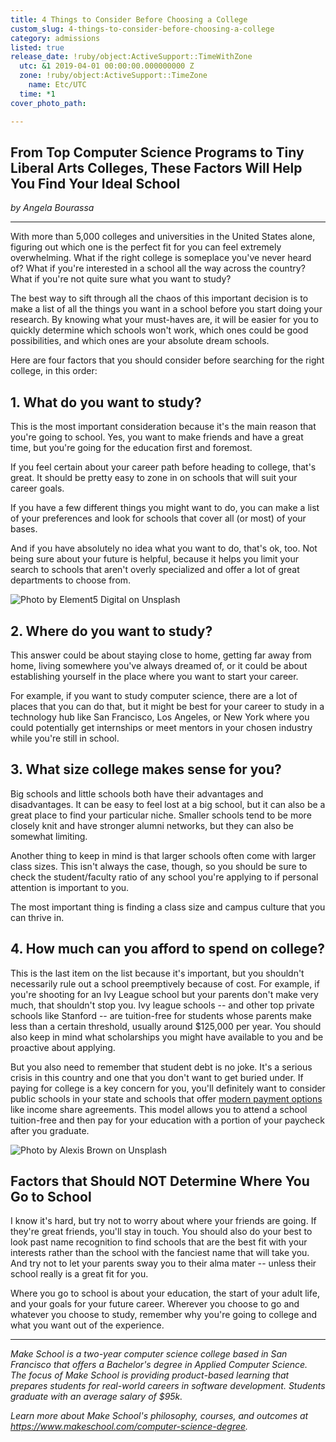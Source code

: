 ```yaml
---
title: 4 Things to Consider Before Choosing a College
custom_slug: 4-things-to-consider-before-choosing-a-college
category: admissions
listed: true
release_date: !ruby/object:ActiveSupport::TimeWithZone
  utc: &1 2019-04-01 00:00:00.000000000 Z
  zone: !ruby/object:ActiveSupport::TimeZone
    name: Etc/UTC
  time: *1
cover_photo_path: 

---
```

## From Top Computer Science Programs to Tiny Liberal Arts Colleges, These Factors Will Help You Find Your Ideal School

_by Angela Bourassa_

---

With more than 5,000 colleges and universities in the United States alone, figuring out which one is the perfect fit for you can feel extremely overwhelming. What if the right college is someplace you've never heard of? What if you're interested in a school all the way across the country? What if you're not quite sure what you want to study?

The best way to sift through all the chaos of this important decision is to make a list of all the things you want in a school before you start doing your research. By knowing what your must-haves are, it will be easier for you to quickly determine which schools won't work, which ones could be good possibilities, and which ones are your absolute dream schools.

Here are four factors that you should consider before searching for the right college, in this order:

## 1. What do you want to study?

This is the most important consideration because it's the main reason that you're going to school. Yes, you want to make friends and have a great time, but you're going for the education first and foremost.

If you feel certain about your career path before heading to college, that's great. It should be pretty easy to zone in on schools that will suit your career goals.

If you have a few different things you might want to do, you can make a list of your preferences and look for schools that cover all (or most) of your bases.

And if you have absolutely no idea what you want to do, that's ok, too. Not being sure about your future is helpful, because it helps you limit your search to schools that aren't overly specialized and offer a lot of great departments to choose from.

![Photo by Element5 Digital on Unsplash](https://res.cloudinary.com/makeschool/image/upload/t_fit_780_520/v1554161384/Blog/how-to-choose-college-body-2-modified-element5-digital-352046-unsplash-opt.jpg "Photo by Element5 Digital on Unsplash")

## 2. Where do you want to study?

This answer could be about staying close to home, getting far away from home, living somewhere you've always dreamed of, or it could be about establishing yourself in the place where you want to start your career.

For example, if you want to study computer science, there are a lot of places that you can do that, but it might be best for your career to study in a technology hub like San Francisco, Los Angeles, or New York where you could potentially get internships or meet mentors in your chosen industry while you're still in school.

## 3. What size college makes sense for you?

Big schools and little schools both have their advantages and disadvantages. It can be easy to feel lost at a big school, but it can also be a great place to find your particular niche. Smaller schools tend to be more closely knit and have stronger alumni networks, but they can also be somewhat limiting.

Another thing to keep in mind is that larger schools often come with larger class sizes. This isn't always the case, though, so you should be sure to check the student/faculty ratio of any school you're applying to if personal attention is important to you.

The most important thing is finding a class size and campus culture that you can thrive in.

## 4. How much can you afford to spend on college?

This is the last item on the list because it's important, but you shouldn't necessarily rule out a school preemptively because of cost. For example, if you're shooting for an Ivy League school but your parents don't make very much, that shouldn't stop you. Ivy league schools -- and other top private schools like Stanford -- are tuition-free for students whose parents make less than a certain threshold, usually around $125,000 per year. You should also keep in mind what scholarships you might have available to you and be proactive about applying.

But you also need to remember that student debt is no joke. It's a serious crisis in this country and one that you don't want to get buried under. If paying for college is a key concern for you, you'll definitely want to consider public schools in your state and schools that offer [modern payment options](https://www.makeschool.com/blog/understanding-your-tuition-options-income-share-agreements-and-more) like income share agreements. This model allows you to attend a school tuition-free and then pay for your education with a portion of your paycheck after you graduate.

![Photo by Alexis Brown on Unsplash](https://res.cloudinary.com/makeschool/image/upload/t_fit_780_520/v1554161430/Blog/how-to-choose-college-body-1-modified-alexis-brown-85793-unsplash-opt.jpg "Photo by Alexis Brown on Unsplash")

## Factors that Should NOT Determine Where You Go to School

I know it's hard, but try not to worry about where your friends are going. If they're great friends, you'll stay in touch. You should also do your best to look past name recognition to find schools that are the best fit with your interests rather than the school with the fanciest name that will take you. And try not to let your parents sway you to their alma mater -- unless their school really is a great fit for you.

Where you go to school is about your education, the start of your adult life, and your goals for your future career. Wherever you choose to go and whatever you choose to study, remember why you're going to college and what you want out of the experience.

---

_Make School is a two-year computer science college based in San Francisco that offers a Bachelor's degree in Applied Computer Science. The focus of Make School is providing product-based learning that prepares students for real-world careers in software development. Students graduate with an average salary of $95k._

_Learn more about Make School's philosophy, courses, and outcomes at https://www.makeschool.com/computer-science-degree._